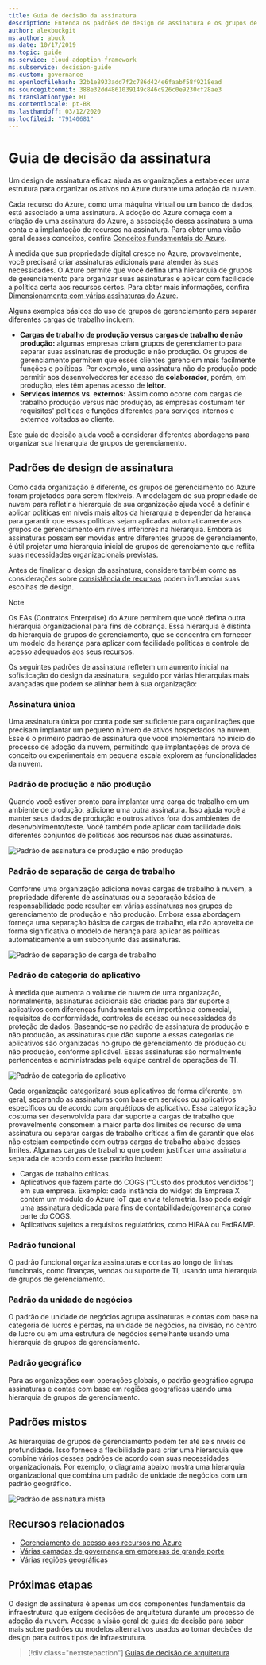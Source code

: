 ```yaml
---
title: Guia de decisão da assinatura
description: Entenda os padrões de design de assinatura e os grupos de gerenciamento como um serviço principal para organizar ativos durante as migrações do Azure.
author: alexbuckgit
ms.author: abuck
ms.date: 10/17/2019
ms.topic: guide
ms.service: cloud-adoption-framework
ms.subservice: decision-guide
ms.custom: governance
ms.openlocfilehash: 32b1e8933add7f2c786d424e6faabf58f9218ead
ms.sourcegitcommit: 388e32dd4861039149c846c926c0e9230cf28ae3
ms.translationtype: HT
ms.contentlocale: pt-BR
ms.lasthandoff: 03/12/2020
ms.locfileid: "79140681"
---
```

# <a name="subscription-decision-guide"></a>Guia de decisão da assinatura

Um design de assinatura eficaz ajuda as organizações a estabelecer uma estrutura para organizar os ativos no Azure durante uma adoção da nuvem.

Cada recurso do Azure, como uma máquina virtual ou um banco de dados, está associado a uma assinatura. A adoção do Azure começa com a criação de uma assinatura do Azure, a associação dessa assinatura a uma conta e a implantação de recursos na assinatura. Para obter uma visão geral desses conceitos, confira [Conceitos fundamentais do Azure](../../ready/considerations/fundamental-concepts.md).

À medida que sua propriedade digital cresce no Azure, provavelmente, você precisará criar assinaturas adicionais para atender às suas necessidades. O Azure permite que você defina uma hierarquia de grupos de gerenciamento para organizar suas assinaturas e aplicar com facilidade a política certa aos recursos certos. Para obter mais informações, confira [Dimensionamento com várias assinaturas do Azure](../../ready/azure-best-practices/scaling-subscriptions.md).

Alguns exemplos básicos do uso de grupos de gerenciamento para separar diferentes cargas de trabalho incluem:

- **Cargas de trabalho de produção versus cargas de trabalho de não produção:** algumas empresas criam grupos de gerenciamento para separar suas assinaturas de produção e não produção. Os grupos de gerenciamento permitem que esses clientes gerenciem mais facilmente funções e políticas. Por exemplo, uma assinatura não de produção pode permitir aos desenvolvedores ter acesso de **colaborador**, porém, em produção, eles têm apenas acesso de **leitor**.
- **Serviços internos vs. externos:** Assim como ocorre com cargas de trabalho produção versus não produção, as empresas costumam ter requisitos' políticas e funções diferentes para serviços internos e externos voltados ao cliente.

Este guia de decisão ajuda você a considerar diferentes abordagens para organizar sua hierarquia de grupos de gerenciamento.

## <a name="subscription-design-patterns"></a>Padrões de design de assinatura

Como cada organização é diferente, os grupos de gerenciamento do Azure foram projetados para serem flexíveis. A modelagem de sua propriedade de nuvem para refletir a hierarquia de sua organização ajuda você a definir e aplicar políticas em níveis mais altos da hierarquia e depender da herança para garantir que essas políticas sejam aplicadas automaticamente aos grupos de gerenciamento em níveis inferiores na hierarquia. Embora as assinaturas possam ser movidas entre diferentes grupos de gerenciamento, é útil projetar uma hierarquia inicial de grupos de gerenciamento que reflita suas necessidades organizacionais previstas.

Antes de finalizar o design da assinatura, considere também como as considerações sobre [consistência de recursos](../resource-consistency/index.md) podem influenciar suas escolhas de design.

> [!NOTE]
> Os EAs (Contratos Enterprise) do Azure permitem que você defina outra hierarquia organizacional para fins de cobrança. Essa hierarquia é distinta da hierarquia de grupos de gerenciamento, que se concentra em fornecer um modelo de herança para aplicar com facilidade políticas e controle de acesso adequados aos seus recursos.

Os seguintes padrões de assinatura refletem um aumento inicial na sofisticação do design da assinatura, seguido por várias hierarquias mais avançadas que podem se alinhar bem à sua organização:

### <a name="single-subscription"></a>Assinatura única

Uma assinatura única por conta pode ser suficiente para organizações que precisam implantar um pequeno número de ativos hospedados na nuvem. Esse é o primeiro padrão de assinatura que você implementará no início do processo de adoção da nuvem, permitindo que implantações de prova de conceito ou experimentais em pequena escala explorem as funcionalidades da nuvem.

### <a name="production-and-nonproduction-pattern"></a>Padrão de produção e não produção

Quando você estiver pronto para implantar uma carga de trabalho em um ambiente de produção, adicione uma outra assinatura. Isso ajuda você a manter seus dados de produção e outros ativos fora dos ambientes de desenvolvimento/teste. Você também pode aplicar com facilidade dois diferentes conjuntos de políticas aos recursos nas duas assinaturas.

![Padrão de assinatura de produção e não produção](../../_images/ready/basic-subscription-model.png)

### <a name="workload-separation-pattern"></a>Padrão de separação de carga de trabalho

Conforme uma organização adiciona novas cargas de trabalho à nuvem, a propriedade diferente de assinaturas ou a separação básica de responsabilidade pode resultar em várias assinaturas nos grupos de gerenciamento de produção e não produção. Embora essa abordagem forneça uma separação básica de cargas de trabalho, ela não aproveita de forma significativa o modelo de herança para aplicar as políticas automaticamente a um subconjunto das assinaturas.

![Padrão de separação de carga de trabalho](../../_images/ready/management-group-hierarchy-v2.png)

### <a name="application-category-pattern"></a>Padrão de categoria do aplicativo

À medida que aumenta o volume de nuvem de uma organização, normalmente, assinaturas adicionais são criadas para dar suporte a aplicativos com diferenças fundamentais em importância comercial, requisitos de conformidade, controles de acesso ou necessidades de proteção de dados. Baseando-se no padrão de assinatura de produção e não produção, as assinaturas que dão suporte a essas categorias de aplicativos são organizadas no grupo de gerenciamento de produção ou não produção, conforme aplicável. Essas assinaturas são normalmente pertencentes e administradas pela equipe central de operações de TI.

![Padrão de categoria do aplicativo](../../_images/infra-subscriptions/application.png)

Cada organização categorizará seus aplicativos de forma diferente, em geral, separando as assinaturas com base em serviços ou aplicativos específicos ou de acordo com arquétipos de aplicativo. Essa categorização costuma ser desenvolvida para dar suporte a cargas de trabalho que provavelmente consomem a maior parte dos limites de recurso de uma assinatura ou separar cargas de trabalho críticas a fim de garantir que elas não estejam competindo com outras cargas de trabalho abaixo desses limites. Algumas cargas de trabalho que podem justificar uma assinatura separada de acordo com esse padrão incluem:

- Cargas de trabalho críticas.
- Aplicativos que fazem parte do COGS (“Custo dos produtos vendidos”) em sua empresa. Exemplo: cada instância do widget da Empresa X contém um módulo do Azure IoT que envia telemetria. Isso pode exigir uma assinatura dedicada para fins de contabilidade/governança como parte do COGS.
- Aplicativos sujeitos a requisitos regulatórios, como HIPAA ou FedRAMP.

### <a name="functional-pattern"></a>Padrão funcional

O padrão funcional organiza assinaturas e contas ao longo de linhas funcionais, como finanças, vendas ou suporte de TI, usando uma hierarquia de grupos de gerenciamento.

### <a name="business-unit-pattern"></a>Padrão da unidade de negócios

O padrão de unidade de negócios agrupa assinaturas e contas com base na categoria de lucros e perdas, na unidade de negócios, na divisão, no centro de lucro ou em uma estrutura de negócios semelhante usando uma hierarquia de grupos de gerenciamento.

### <a name="geographic-pattern"></a>Padrão geográfico

Para as organizações com operações globais, o padrão geográfico agrupa assinaturas e contas com base em regiões geográficas usando uma hierarquia de grupos de gerenciamento.

## <a name="mixed-patterns"></a>Padrões mistos

As hierarquias de grupos de gerenciamento podem ter até seis níveis de profundidade. Isso fornece a flexibilidade para criar uma hierarquia que combine vários desses padrões de acordo com suas necessidades organizacionais. Por exemplo, o diagrama abaixo mostra uma hierarquia organizacional que combina um padrão de unidade de negócios com um padrão geográfico.

![Padrão de assinatura mista](../../_images/infra-subscriptions/mixed.png)

## <a name="related-resources"></a>Recursos relacionados

- [Gerenciamento de acesso aos recursos no Azure](../../govern/resource-consistency/resource-access-management.md)
- [Várias camadas de governança em empresas de grande porte](../../govern/guides/complex/multiple-layers-of-governance.md)
- [Várias regiões geográficas](../../migrate/azure-best-practices/multiple-regions.md)

## <a name="next-steps"></a>Próximas etapas

O design de assinatura é apenas um dos componentes fundamentais da infraestrutura que exigem decisões de arquitetura durante um processo de adoção da nuvem. Acesse a [visão geral de guias de decisão](../index.md) para saber mais sobre padrões ou modelos alternativos usados ao tomar decisões de design para outros tipos de infraestrutura.

> [!div class="nextstepaction"]
> [Guias de decisão de arquitetura](../index.md)
